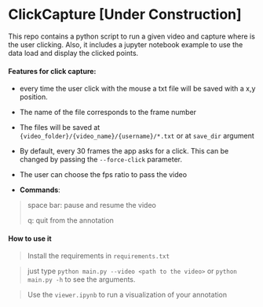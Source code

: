 # ClickCapture [Under Construction]


This repo contains a python script to run a given video and capture where is the user clicking. Also, it includes a jupyter notebook example to use the data load and display the clicked points.

#### Features for click capture:

- every time the user click with the mouse a txt file will be saved with a x,y position.
- The name of the file corresponds to the frame number
- The files will be saved at `{video_folder}/{video_name}/{username}/*.txt` or at `save_dir` argument
- By default, every 30 frames the app asks for a click. This can be changed by passing the `--force-click` parameter.
- The user can choose the fps ratio to pass the video


- **Commands**: 
> space bar: pause and resume the video
> 
> q: quit from the annotation

#### How to use it

> Install the requirements in `requirements.txt`

> just type `python main.py --video <path to the video>` or `python main.py -h` to see the arguments.

> Use the `viewer.ipynb` to run a visualization of your annotation 